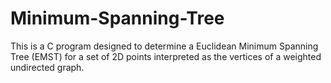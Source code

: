 # Minimum-Spanning-Tree

This is a C program designed to determine a Euclidean Minimum Spanning Tree (EMST) for a set of 2D points interpreted as the vertices of a weighted undirected graph.
 
